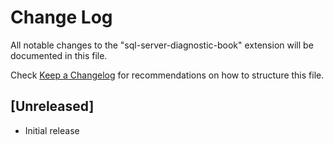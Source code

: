 # Change Log

All notable changes to the "sql-server-diagnostic-book" extension will be documented in this file.

Check [Keep a Changelog](http://keepachangelog.com/) for recommendations on how to structure this file.

## [Unreleased]

- Initial release